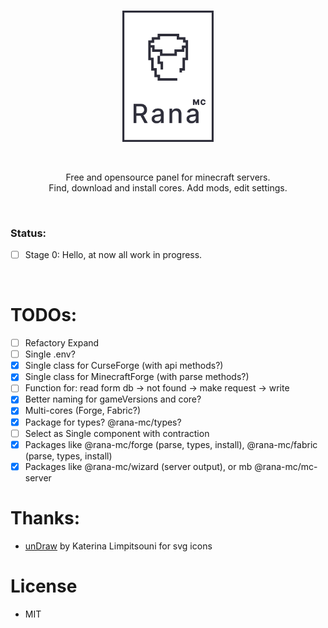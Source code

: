 <br/>
<p align="center">
  <a href="https://github.com/rana-mc">
    <img alt="rana-mc" src="https://raw.githubusercontent.com/rana-mc/logo/master/logo.png" width="146">
  </a>
</p>
<br />
<p align="center">
 Free and opensource panel for minecraft servers.
 <br/>
 Find, download and install cores. Add mods, edit settings.
</p>
<br/>

### Status:

- [ ] Stage 0: Hello, at now all work in progress.

<br/>

# TODOs:

- [ ] Refactory Expand
- [ ] Single .env?
- [x] Single class for CurseForge (with api methods?)
- [x] Single class for MinecraftForge (with parse methods?)
- [ ] Function for: read form db -> not found -> make request -> write
- [x] Better naming for gameVersions and core?
- [x] Multi-cores (Forge, Fabric?)
- [x] Package for types? @rana-mc/types?
- [ ] Select as Single component with contraction
- [x] Packages like @rana-mc/forge (parse, types, install), @rana-mc/fabric (parse, types, install)
- [x] Packages like @rana-mc/wizard (server output), or mb @rana-mc/mc-server

# Thanks:

- [unDraw](https://undraw.co/) by Katerina Limpitsouni for svg icons

# License

- MIT
